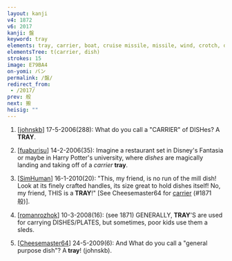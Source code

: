 ```yaml
---
layout: kanji
v4: 1872
v6: 2017
kanji: 盤
keyword: tray
elements: tray, carrier, boat, cruise missile, missile, wind, crotch, dish
elementsTree: t(carrier, dish)
strokes: 15
image: E79BA4
on-yomi: バン
permalink: /盤/
redirect_from:
 - /2017/
prev: 般
next: 搬
heisig: ""
---
```


1) [<a href="http://kanji.koohii.com/profile/johnskb">johnskb</a>] 17-5-2006(288): What do you call a &quot;CARRIER&quot; of DISHes? A<strong> TRAY</strong>.

2) [<a href="http://kanji.koohii.com/profile/fuaburisu">fuaburisu</a>] 14-2-2006(35): Imagine a restaurant set in Disney&#039;s Fantasia or maybe in Harry Potter&#039;s university, where <em>dishes</em> are magically landing and taking off of a <em>carrier</em><strong> tray</strong>.

3) [<a href="http://kanji.koohii.com/profile/SimHuman">SimHuman</a>] 16-1-2010(20): &quot;This, my friend, is no run of the mill dish! Look at its finely crafted handles, its size great to hold dishes itself! No, my friend, THIS is a<strong> TRAY</strong>!&quot; [See Cheesemaster64 for <a href="../v4/1871.html">carrier</a> (#1871 般)].

4) [<a href="http://kanji.koohii.com/profile/romanrozhok">romanrozhok</a>] 10-3-2008(16): (see 1871) GENERALLY,<strong> TRAY</strong>&#039;S are used for carrying DISHES/PLATES, but sometimes, poor kids use them a sleds.

5) [<a href="http://kanji.koohii.com/profile/Cheesemaster64">Cheesemaster64</a>] 24-5-2009(6): And What do you call a &quot;general purpose dish&quot;? A<strong> tray</strong>! (johnskb).

